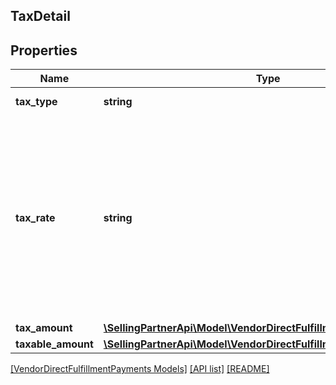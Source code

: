 ## TaxDetail

## Properties

Name | Type | Description | Notes
------------ | ------------- | ------------- | -------------
**tax_type** | **string** | Type of the tax applied. |
**tax_rate** | **string** | A decimal number with no loss of precision. Useful when precision loss is unacceptable, as with currencies. Follows RFC7159 for number representation. &lt;br&gt;**Pattern** : &#x60;^-?(0|([1-9]\\d*))(\\.\\d+)?([eE][+-]?\\d+)?$&#x60;. | [optional]
**tax_amount** | [**\SellingPartnerApi\Model\VendorDirectFulfillmentPayments\Money**](Money.md) |  |
**taxable_amount** | [**\SellingPartnerApi\Model\VendorDirectFulfillmentPayments\Money**](Money.md) |  | [optional]

[[VendorDirectFulfillmentPayments Models]](../) [[API list]](../../Api) [[README]](../../../README.md)
